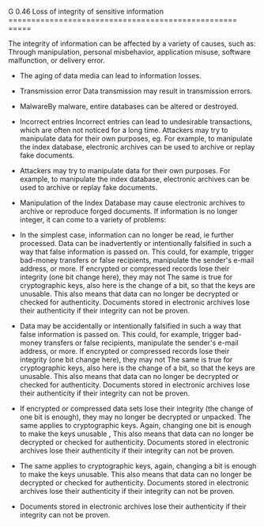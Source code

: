 G 0.46 Loss of integrity of sensitive information
================================================== =====

The integrity of information can be affected by a variety of causes, such as: Through manipulation, personal misbehavior, application misuse, software malfunction, or delivery error.

* The aging of data media can lead to information losses.
* Transmission error Data transmission may result in transmission errors.
* MalwareBy malware, entire databases can be altered or destroyed.
* Incorrect entries Incorrect entries can lead to undesirable transactions, which are often not noticed for a long time. Attackers may try to manipulate data for their own purposes, eg. For example, to manipulate the index database, electronic archives can be used to archive or replay fake documents.
* Attackers may try to manipulate data for their own purposes. For example, to manipulate the index database, electronic archives can be used to archive or replay fake documents.
* Manipulation of the Index Database may cause electronic archives to archive or reproduce forged documents.
If information is no longer integer, it can come to a variety of problems:

* In the simplest case, information can no longer be read, ie further processed. Data can be inadvertently or intentionally falsified in such a way that false information is passed on. This could, for example, trigger bad-money transfers or false recipients, manipulate the sender's e-mail address, or more. If encrypted or compressed records lose their integrity (one bit change here), they may not The same is true for cryptographic keys, also here is the change of a bit, so that the keys are unusable. This also means that data can no longer be decrypted or checked for authenticity. Documents stored in electronic archives lose their authenticity if their integrity can not be proven.
* Data may be accidentally or intentionally falsified in such a way that false information is passed on. This could, for example, trigger bad-money transfers or false recipients, manipulate the sender's e-mail address, or more. If encrypted or compressed records lose their integrity (one bit change here), they may not The same is true for cryptographic keys, also here is the change of a bit, so that the keys are unusable. This also means that data can no longer be decrypted or checked for authenticity. Documents stored in electronic archives lose their authenticity if their integrity can not be proven.
* If encrypted or compressed data sets lose their integrity (the change of one bit is enough), they may no longer be decrypted or unpacked. The same applies to cryptographic keys. Again, changing one bit is enough to make the keys unusable , This also means that data can no longer be decrypted or checked for authenticity. Documents stored in electronic archives lose their authenticity if their integrity can not be proven.
* The same applies to cryptographic keys, again, changing a bit is enough to make the keys unusable. This also means that data can no longer be decrypted or checked for authenticity. Documents stored in electronic archives lose their authenticity if their integrity can not be proven.
* Documents stored in electronic archives lose their authenticity if their integrity can not be proven.
